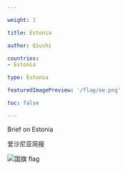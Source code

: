 ```yaml
---

weight: 1

title: Estonia

author: Qiushi 

countries: 
- Estonia

type: Estonia

featuredImagePreview: '/flag/ee.png'

toc: false 

---
```


Brief on Estonia

爱沙尼亚简报 

<!--more-->

![国旗 flag](/flag/ee.png)